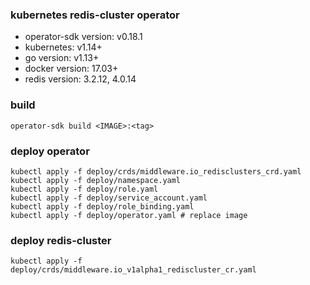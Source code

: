 ### kubernetes redis-cluster operator

* operator-sdk version: v0.18.1
* kubernetes: v1.14+
* go version: v1.13+
* docker version: 17.03+
* redis version: 3.2.12, 4.0.14


### build 
```
operator-sdk build <IMAGE>:<tag>
```

### deploy operator

```
kubectl apply -f deploy/crds/middleware.io_redisclusters_crd.yaml
kubectl apply -f deploy/namespace.yaml
kubectl apply -f deploy/role.yaml
kubectl apply -f deploy/service_account.yaml
kubectl apply -f deploy/role_binding.yaml
kubectl apply -f deploy/operator.yaml # replace image
```

### deploy redis-cluster
```
kubectl apply -f deploy/crds/middleware.io_v1alpha1_rediscluster_cr.yaml
```
